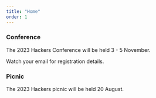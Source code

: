 ```yaml
---
title: "Home"
order: 1
---
```


### Conference

The 2023 Hackers Conference will be held 3 - 5 November.

Watch your email for registration details.

### Picnic

The 2023 Hackers picnic will be held 20 August.
